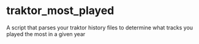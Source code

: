 # traktor_most_played
A script that parses your traktor history files to determine what tracks you played the most in a given year
